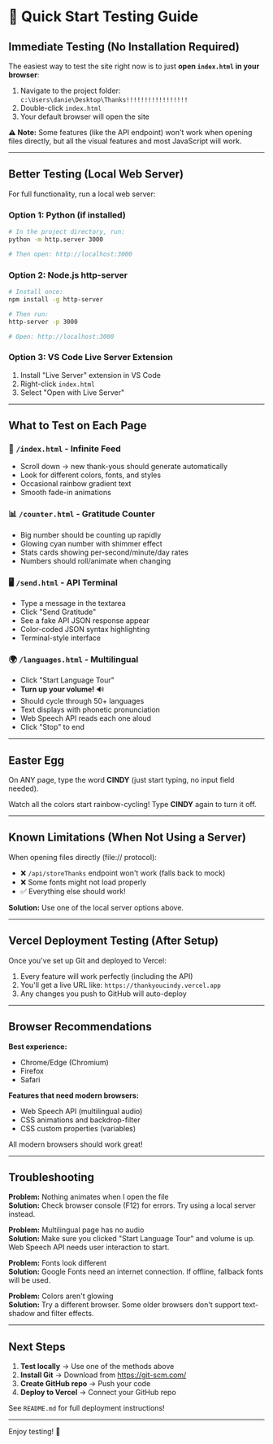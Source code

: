 # 🧪 Quick Start Testing Guide

## Immediate Testing (No Installation Required)

The easiest way to test the site right now is to just **open `index.html` in your browser**:

1. Navigate to the project folder: `c:\Users\danie\Desktop\Thanks!!!!!!!!!!!!!!!!!`
2. Double-click `index.html`
3. Your default browser will open the site

**⚠️ Note:** Some features (like the API endpoint) won't work when opening files directly, but all the visual features and most JavaScript will work.

---

## Better Testing (Local Web Server)

For full functionality, run a local web server:

### Option 1: Python (if installed)

```bash
# In the project directory, run:
python -m http.server 3000

# Then open: http://localhost:3000
```

### Option 2: Node.js http-server

```bash
# Install once:
npm install -g http-server

# Then run:
http-server -p 3000

# Open: http://localhost:3000
```

### Option 3: VS Code Live Server Extension

1. Install "Live Server" extension in VS Code
2. Right-click `index.html`
3. Select "Open with Live Server"

---

## What to Test on Each Page

### 🌊 `/index.html` - Infinite Feed
- Scroll down → new thank-yous should generate automatically
- Look for different colors, fonts, and styles
- Occasional rainbow gradient text
- Smooth fade-in animations

### 📊 `/counter.html` - Gratitude Counter
- Big number should be counting up rapidly
- Glowing cyan number with shimmer effect
- Stats cards showing per-second/minute/day rates
- Numbers should roll/animate when changing

### 🖥️ `/send.html` - API Terminal
- Type a message in the textarea
- Click "Send Gratitude"
- See a fake API JSON response appear
- Color-coded JSON syntax highlighting
- Terminal-style interface

### 🌍 `/languages.html` - Multilingual
- Click "Start Language Tour"
- **Turn up your volume!** 🔊
- Should cycle through 50+ languages
- Text displays with phonetic pronunciation
- Web Speech API reads each one aloud
- Click "Stop" to end

---

## Easter Egg

On ANY page, type the word **CINDY** (just start typing, no input field needed).

Watch all the colors start rainbow-cycling! Type **CINDY** again to turn it off.

---

## Known Limitations (When Not Using a Server)

When opening files directly (file:// protocol):
- ❌ `/api/storeThanks` endpoint won't work (falls back to mock)
- ❌ Some fonts might not load properly
- ✅ Everything else should work!

**Solution:** Use one of the local server options above.

---

## Vercel Deployment Testing (After Setup)

Once you've set up Git and deployed to Vercel:

1. Every feature will work perfectly (including the API)
2. You'll get a live URL like: `https://thankyoucindy.vercel.app`
3. Any changes you push to GitHub will auto-deploy

---

## Browser Recommendations

**Best experience:**
- Chrome/Edge (Chromium)
- Firefox
- Safari

**Features that need modern browsers:**
- Web Speech API (multilingual audio)
- CSS animations and backdrop-filter
- CSS custom properties (variables)

All modern browsers should work great!

---

## Troubleshooting

**Problem:** Nothing animates when I open the file  
**Solution:** Check browser console (F12) for errors. Try using a local server instead.

**Problem:** Multilingual page has no audio  
**Solution:** Make sure you clicked "Start Language Tour" and volume is up. Web Speech API needs user interaction to start.

**Problem:** Fonts look different  
**Solution:** Google Fonts need an internet connection. If offline, fallback fonts will be used.

**Problem:** Colors aren't glowing  
**Solution:** Try a different browser. Some older browsers don't support text-shadow and filter effects.

---

## Next Steps

1. **Test locally** → Use one of the methods above
2. **Install Git** → Download from https://git-scm.com/
3. **Create GitHub repo** → Push your code
4. **Deploy to Vercel** → Connect your GitHub repo

See `README.md` for full deployment instructions!

---

Enjoy testing! 💜


